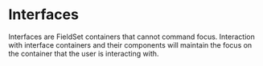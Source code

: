 # Interfaces

Interfaces are FieldSet containers that cannot command focus. Interaction with interface containers and their components will maintain the focus on the container that the user is interacting with.
